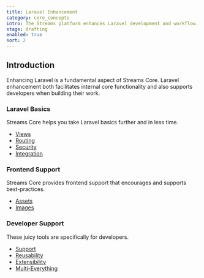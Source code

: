 ```yaml
---
title: Laravel Enhancement
category: core_concepts
intro: The Streams platform enhances Laravel development and workflow.
stage: drafting
enabled: true
sort: 2
---
```


## Introduction

Enhancing Laravel is a fundamental aspect of Streams Core. Laravel enhancement both facilitates internal core functionality and also supports developers when building their work.

### Laravel Basics

Streams Core helps you take Laravel basics further and in less time.

- [Views](core/views)
- [Routing](core/routing)
- [Security](core/security)
- [Integration](core/providers)

### Frontend Support

Streams Core provides frontend support that encourages and supports best-practices.

- [Assets](core/assets)
- [Images](core/images)

### Developer Support

These juicy tools are specifically for developers. 

- [Support](core/support)
- [Reusability](core/addons)
- [Extensibility](core/extending)
- [Multi-Everything](core/applications)

